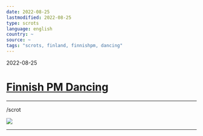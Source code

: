 ```yaml
---
date: 2022-08-25
lastmodified: 2022-08-25
type: scrots
language: english
country: ~
source: ~
tags: "scrots, finland, finnishpm, dancing"
---
```


2022-08-25

# [Finnish PM Dancing](Finnish%20PM%20Dancing.md)

---

/scrot

![](https://i.imgur.com/FUjFpc9.png)

---
